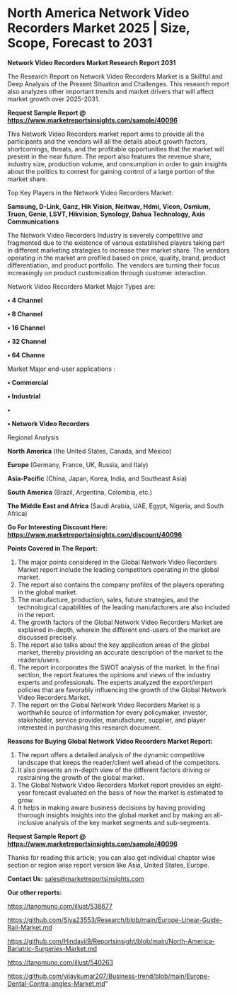 # North America Network Video Recorders Market 2025 | Size, Scope, Forecast to 2031

<strong>Network Video Recorders Market Research Report 2031</strong>

The Research Report on Network Video Recorders Market is a Skillful and Deep Analysis of the Present Situation and Challenges. This research report also analyzes other important trends and market drivers that will affect market growth over 2025-2031.

<strong>Request Sample Report @ <a href=https://www.marketreportsinsights.com/sample/40096>https://www.marketreportsinsights.com/sample/40096</a></strong>

This Network Video Recorders market report aims to provide all the participants and the vendors will all the details about growth factors, shortcomings, threats, and the profitable opportunities that the market will present in the near future. The report also features the revenue share, industry size, production volume, and consumption in order to gain insights about the politics to contest for gaining control of a large portion of the market share.

Top Key Players in the Network Video Recorders Market:

<strong>Samsung, D-Link, Ganz, Hik Vision, Neitwav, Hdmi, Vicon, Osmium, Truon, Genie, LSVT, Hikvision, Synology, Dahua Technology, Axis Communications</strong>

The Network Video Recorders Industry is severely competitive and fragmented due to the existence of various established players taking part in different marketing strategies to increase their market share. The vendors operating in the market are profiled based on price, quality, brand, product differentiation, and product portfolio. The vendors are turning their focus increasingly on product customization through customer interaction.

Network Video Recorders Market Major Types are:

<strong>•  4 Channel

•  8 Channel

•  16 Channel

•  32 Channel

•  64 Channe</strong>

Market Major end-user applications :

<strong>•  Commercial

•  Industrial

•  

•  Network Video Recorders</strong>

Regional Analysis

</u><strong><b>North America</b></strong> (the United States, Canada, and Mexico)

<strong><b>Europe </b></strong>(Germany, France, UK, Russia, and Italy)

<strong><b>Asia-Pacific</b></strong> (China, Japan, Korea, India, and Southeast Asia)

<strong><b>South America</b></strong> (Brazil, Argentina, Colombia, etc.)

<strong><b>The Middle East and Africa</b></strong> (Saudi Arabia, UAE, Egypt, Nigeria, and South Africa)

<strong>Go For Interesting Discount Here: <a href=https://www.marketreportsinsights.com/discount/40096>https://www.marketreportsinsights.com/discount/40096</a></strong>

<strong>Points Covered in The Report:</strong>
<ol>
  <li>The major points considered in the Global Network Video Recorders Market report include the leading competitors operating in the global market.</li>
  <li>The report also contains the company profiles of the players operating in the global market.</li>
  <li>The manufacture, production, sales, future strategies, and the technological capabilities of the leading manufacturers are also included in the report.</li>
  <li>The growth factors of the Global Network Video Recorders Market are explained in-depth, wherein the different end-users of the market are discussed precisely.</li>
  <li>The report also talks about the key application areas of the global market, thereby providing an accurate description of the market to the readers/users.</li>
  <li>The report incorporates the SWOT analysis of the market. In the final section, the report features the opinions and views of the industry experts and professionals. The experts analyzed the export/import policies that are favorably influencing the growth of the Global Network Video Recorders Market.</li>
  <li>The report on the Global Network Video Recorders Market is a worthwhile source of information for every policymaker, investor, stakeholder, service provider, manufacturer, supplier, and player interested in purchasing this research document.</li>
</ol>
<strong>Reasons for Buying Global Network Video Recorders Market Report:</strong>

<ol>
  <li>The report offers a detailed analysis of the dynamic competitive landscape that keeps the reader/client well ahead of the competitors.</li>
  <li>It also presents an in-depth view of the different factors driving or restraining the growth of the global market.</li>
  <li>The Global Network Video Recorders Market report provides an eight-year forecast evaluated on the basis of how the market is estimated to grow.</li>
  <li>It helps in making aware business decisions by having providing thorough insights insights into the global market and by making an all-inclusive analysis of the key market segments and sub-segments.</li>
</ol>
<strong>Request Sample Report @ <a href=https://www.marketreportsinsights.com/sample/40096>https://www.marketreportsinsights.com/sample/40096</a></strong>


Thanks for reading this article; you can also get individual chapter wise section or region wise report version like Asia, United States, Europe.

<strong>Contact Us:</strong>
sales@marketreportsinsights.com

<strong>Our other reports:</strong>

<a href=https://tanomuno.com/illust/538677>https://tanomuno.com/illust/538677</a>

<a href=https://github.com/Siya23553/Research/blob/main/Europe-Linear-Guide-Rail-Market.md>https://github.com/Siya23553/Research/blob/main/Europe-Linear-Guide-Rail-Market.md</a>

<a href=https://github.com/Hindavii9/Reportsinsight/blob/main/North-America-Bariatric-Surgeries-Market.md>https://github.com/Hindavii9/Reportsinsight/blob/main/North-America-Bariatric-Surgeries-Market.md</a>

<a href=https://tanomuno.com/illust/540263>https://tanomuno.com/illust/540263</a>

<a href=https://github.com/vijaykumar207/Business-trend/blob/main/Europe-Dental-Contra-angles-Market.md>https://github.com/vijaykumar207/Business-trend/blob/main/Europe-Dental-Contra-angles-Market.md</a>"
